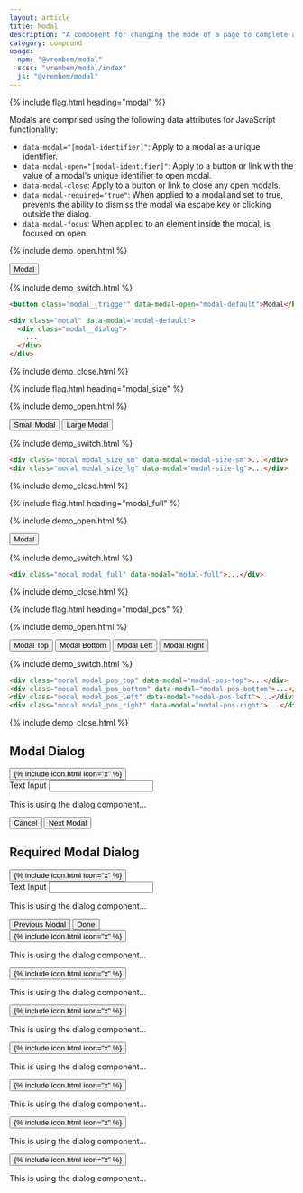 ```yaml
---
layout: article
title: Modal
description: "A component for changing the mode of a page to complete a critical task. This is usually used in conjunction with the Dialog component to make modal dialogs."
category: compound
usage:
  npm: "@vrembem/modal"
  scss: "vrembem/modal/index"
  js: "@vrembem/modal"
---
```


{% include flag.html heading="modal" %}

<div class="type" markdown="1">

Modals are comprised using the following data attributes for JavaScript functionality:

* `data-modal="[modal-identifier]"`: Apply to a modal as a unique identifier.
* `data-modal-open="[modal-identifier]"`: Apply to a button or link with the value of a modal's unique identifier to open modal.
* `data-modal-close`: Apply to a button or link to close any open modals.
* `data-modal-required="true"`: When applied to a modal and set to true, prevents the ability to dismiss the modal via escape key or clicking outside the dialog.
* `data-modal-focus`: When applied to an element inside the modal, is focused on open.

</div>

{% include demo_open.html %}

<button class="button button_color_primary" data-modal-open="modal-default">
  Modal
</button>

{% include demo_switch.html %}

```html
<button class="modal__trigger" data-modal-open="modal-default">Modal</button>

<div class="modal" data-modal="modal-default">
  <div class="modal__dialog">
    ...
  </div>
</div>
```

{% include demo_close.html %}

{% include flag.html heading="modal_size" %}

{% include demo_open.html %}

<div class="level">
  <button class="button button_color_primary" data-modal-open="modal-size-sm">Small Modal</button>
  <button class="button button_color_primary" data-modal-open="modal-size-lg">Large Modal</button>
</div>

{% include demo_switch.html %}

```html
<div class="modal modal_size_sm" data-modal="modal-size-sm">...</div>
<div class="modal modal_size_lg" data-modal="modal-size-lg">...</div>
```

{% include demo_close.html %}

{% include flag.html heading="modal_full" %}

{% include demo_open.html %}

<button class="button button_color_primary" data-modal-open="modal-full">Modal</button>

{% include demo_switch.html %}

```html
<div class="modal modal_full" data-modal="modal-full">...</div>
```

{% include demo_close.html %}

{% include flag.html heading="modal_pos" %}

{% include demo_open.html %}

<div class="level">
  <button class="button button_color_primary" data-modal-open="modal-pos-top">Modal Top</button>
  <button class="button button_color_primary" data-modal-open="modal-pos-bottom">Modal Bottom</button>
  <button class="button button_color_primary" data-modal-open="modal-pos-left">Modal Left</button>
  <button class="button button_color_primary" data-modal-open="modal-pos-right">Modal Right</button>
</div>

{% include demo_switch.html %}

```html
<div class="modal modal_pos_top" data-modal="modal-pos-top">...</div>
<div class="modal modal_pos_bottom" data-modal="modal-pos-bottom">...</div>
<div class="modal modal_pos_left" data-modal="modal-pos-left">...</div>
<div class="modal modal_pos_right" data-modal="modal-pos-right">...</div>
```

{% include demo_close.html %}

<!-- modals -->
<div>

  <div class="modal" data-modal="modal-default" tabindex="-1">
    <div class="modal__dialog dialog">
      <div class="dialog__header">
        <h2 class="dialog__title">Modal Dialog</h2>
        <button class="dialog__close icon-action icon-action_color_fade" data-modal-close>
          {% include icon.html icon="x" %}
        </button>
      </div>
      <div class="dialog__body spacing">
        <label>Text Input</label>
        <input class="input" type="text" data-modal-focus />
        <p>This is using the dialog component...</p>
      </div>
      <div class="dialog__footer flex_justify_between">
        <button class="button" data-modal-close>
          Cancel
        </button>
        <button class="button button_color_primary" data-modal-open="modal-default-second">
          Next Modal
        </button>
      </div>
    </div>
  </div>

  <div class="modal" data-modal="modal-default-second" data-modal-required="true" tabindex="-1">
    <div class="modal__dialog dialog">
      <div class="dialog__header">
        <h2 class="dialog__title">Required Modal Dialog</h2>
        <button class="dialog__close icon-action icon-action_color_fade" data-modal-close>
          {% include icon.html icon="x" %}
        </button>
      </div>
      <div class="dialog__body spacing">
        <label>Text Input</label>
        <input class="input" type="text" data-modal-focus />
        <p>This is using the dialog component...</p>
      </div>
      <div class="dialog__footer flex_justify_between">
        <button class="button button_color_primary" data-modal-open="modal-default">
          Previous Modal
        </button>
        <button class="button" data-modal-close>
          Done
        </button>
      </div>
    </div>
  </div>

  <!-- modal_size_[key] -->

  <div class="modal modal_size_sm" data-modal="modal-size-sm" tabindex="-1">
    <div class="modal__dialog dialog">
      <button class="dialog__close icon-action icon-action_color_fade" data-modal-close>
        {% include icon.html icon="x" %}
      </button>
      <div class="dialog__body">
        <p>This is using the dialog component...</p>
      </div>
    </div>
  </div>

  <div class="modal modal_size_lg" data-modal="modal-size-lg" tabindex="-1">
    <div class="modal__dialog dialog">
      <button class="dialog__close icon-action icon-action_color_fade" data-modal-close>
        {% include icon.html icon="x" %}
      </button>
      <div class="dialog__body">
        <p>This is using the dialog component...</p>
      </div>
    </div>
  </div>

  <div class="modal modal_full" data-modal="modal-full" tabindex="-1">
    <div class="modal__dialog dialog">
      <button class="dialog__close icon-action icon-action_color_fade" data-modal-close>
        {% include icon.html icon="x" %}
      </button>
      <div class="dialog__body">
        <p>This is using the dialog component...</p>
      </div>
    </div>
  </div>

  <!-- modal_pos_[key] -->

  <div class="modal modal_pos_top" data-modal="modal-pos-top" tabindex="-1">
    <div class="modal__dialog dialog">
      <button class="dialog__close icon-action icon-action_color_fade" data-modal-close>
        {% include icon.html icon="x" %}
      </button>
      <div class="dialog__body">
        <p>This is using the dialog component...</p>
      </div>
    </div>
  </div>

  <div class="modal modal_pos_bottom" data-modal="modal-pos-bottom" tabindex="-1">
    <div class="modal__dialog dialog">
      <button class="dialog__close icon-action icon-action_color_fade" data-modal-close>
        {% include icon.html icon="x" %}
      </button>
      <div class="dialog__body">
        <p>This is using the dialog component...</p>
      </div>
    </div>
  </div>

  <div class="modal modal_pos_left" data-modal="modal-pos-left" tabindex="-1">
    <div class="modal__dialog dialog">
      <button class="dialog__close icon-action icon-action_color_fade" data-modal-close>
        {% include icon.html icon="x" %}
      </button>
      <div class="dialog__body">
        <p>This is using the dialog component...</p>
      </div>
    </div>
  </div>

  <div class="modal modal_pos_right" data-modal="modal-pos-right" tabindex="-1">
    <div class="modal__dialog dialog">
      <button class="dialog__close icon-action icon-action_color_fade" data-modal-close>
        {% include icon.html icon="x" %}
      </button>
      <div class="dialog__body">
        <p>This is using the dialog component...</p>
      </div>
    </div>
  </div>

</div>
